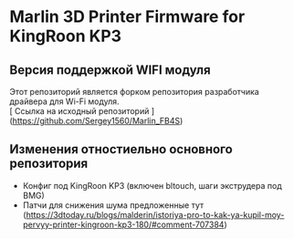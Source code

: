 # Marlin 3D Printer Firmware for KingRoon KP3

## Версия поддержкой WIFI модуля

Этот репозиторий является форком репозитория разработчика драйвера для Wi-Fi модуля.  
[ Ссылка на исходный репозиторий ] (https://github.com/Sergey1560/Marlin_FB4S)

## Изменения отностиельно основного репозитория
* Конфиг под KingRoon KP3 (включен bltouch, шаги экструдера под BMG)
* Патчи для снижения шума предложенные тут (https://3dtoday.ru/blogs/malderin/istoriya-pro-to-kak-ya-kupil-moy-pervyy-printer-kingroon-kp3-180/#comment-707384)
